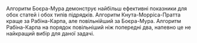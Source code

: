 Алгоритм Боєра-Мура демонструє найбільш ефективні показники для обох статей і обох типів підрядків.
Алгоритм Кнута-Морріса-Пратта краще за Рабіна-Карпа, але повільнійший за Боєра-Мура.
Алгоритм Рабіна-Карпа на порядок повільніший ніж попередні два, напевно це не найкращий вибір для даної задачі.
